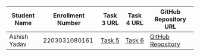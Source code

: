 | Student Name | Enrollment Number | Task 3 URL | Task 4 URL | GitHub Repository URL |
| --- | --- | --- | --- | --- |
| Ashish Yadav | 2203031080161 | [Task 5](https://java-script-project-seven.vercel.app/dice.html) | [Task 6](https://java-script-project-seven.vercel.app/convert.html) | [GitHub Repository](https://github.com/AshishIT611/JavaScript_Project) |